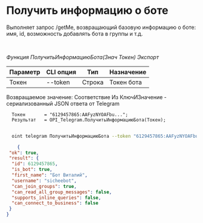 ﻿---
sidebar_position: 1
---

# Получить информацию о боте
 Выполняет запрос /getMe, возвращающий базовую информацию о боте: имя, id, возможность добавлять бота в группы и т.д.




<br/>


*Функция ПолучитьИнформациюБота(Знач Токен) Экспорт*

  | Параметр | CLI опция | Тип | Назначение |
  |-|-|-|-|
  | Токен | --token | Строка | Токен бота |

  
  Возвращаемое значение:   Соответствие Из КлючИЗначение - сериализованный JSON ответа от Telegram


```bsl title="Пример кода"
  Токен       = "6129457865:AAFyzNYOAFbu...";
  Результат   = OPI_Telegram.ПолучитьИнформациюБота(Токен);
```
	


```sh title="Пример команды CLI"
    
  oint telegram ПолучитьИнформациюБота --token "6129457865:AAFyzNYOAFbu..."

```

```json title="Результат"
    {
 "ok": true,
 "result": {
  "id": 6129457865,
  "is_bot": true,
  "first_name": "Бот Виталий",
  "username": "sicheebot",
  "can_join_groups": true,
  "can_read_all_group_messages": false,
  "supports_inline_queries": false,
  "can_connect_to_business": false
 }
}
```
